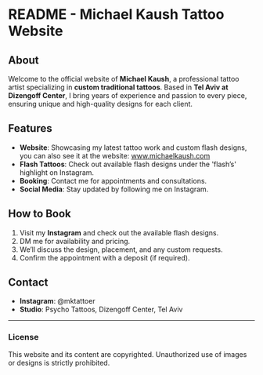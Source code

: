 # README - Michael Kaush Tattoo Website

## About
Welcome to the official website of **Michael Kaush**, a professional tattoo artist specializing in **custom traditional tattoos**. Based in **Tel Aviv at Dizengoff Center**, I bring years of experience and passion to every piece, ensuring unique and high-quality designs for each client.

## Features
- **Website**: Showcasing my latest tattoo work and custom flash designs, you can also see it at the website: www.michaelkaush.com
- **Flash Tattoos**: Check out available flash designs under the 'flash’s' highlight on Instagram.
- **Booking**: Contact me for appointments and consultations.
- **Social Media**: Stay updated by following me on Instagram.

## How to Book
1. Visit my **Instagram** and check out the available flash designs.
2. DM me for availability and pricing.
3. We’ll discuss the design, placement, and any custom requests.
4. Confirm the appointment with a deposit (if required).

## Contact
- **Instagram**: @mktattoer
- **Studio**: Psycho Tattoos, Dizengoff Center, Tel Aviv

---

### License
This website and its content are copyrighted. Unauthorized use of images or designs is strictly prohibited.

